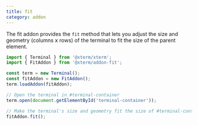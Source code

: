 ```yaml
---
title: fit
category: addon
---
```


The fit addon provides the `fit` method that lets you adjust the size and geometry (columns 𝗑 rows) of the terminal to fit the size of the parent element.

```ts
import { Terminal } from '@xterm/xterm';
import { FitAddon } from '@xterm/addon-fit';

const term = new Terminal();
const fitAddon = new FitAddon();
term.loadAddon(fitAddon);

// Open the terminal in #terminal-container
term.open(document.getElementById('terminal-container'));

// Make the terminal's size and geometry fit the size of #terminal-container
fitAddon.fit();
```
